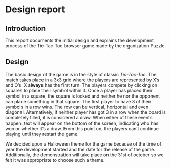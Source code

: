 # Design report #

## Introduction ##
This report documents the initial design and explains the development process of the Tic-Tac-Toe browser game made by the organization Puzzle.

## Design ##
The basic design of the game is in the style of classic *Tic-Tac-Toe*. The match takes place in a 3x3 grid where the players are represented by X’s and O’s. X __always__ has the first turn. The players compete by clicking on squares to place their symbol within it. Once a player has placed their symbol in a square, the square is locked and neither he nor the opponent can place something in that square. The first player to have 3 of their symbols in a row wins. The row can be vertical, horizontal and even diagonal. Alternatively, if neither player has got 3 in a row when the board is completely filled, it is considered a draw. When either of these events happen, text will appear on the bottom of the screen, indicating who has won or whether it’s a draw. From this point on, the players can’t continue playing until they restart the game. 

We decided upon a Halloween theme for the game because of the time of year the development started and the date for the release of the game. Additionally, the demonstration will take place on the 31st of october so we felt it was appropriate to choose such a theme.
